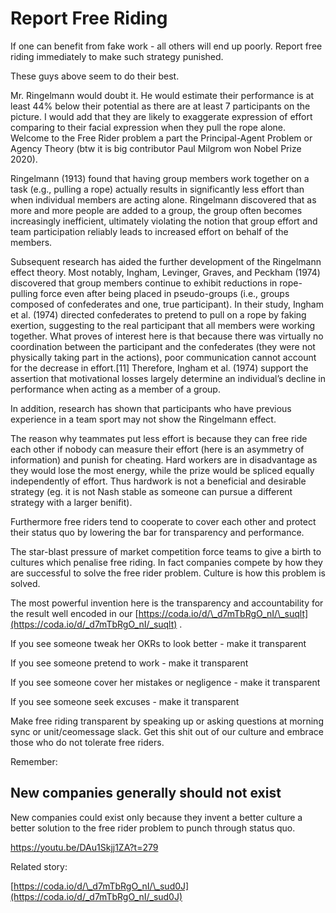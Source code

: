 # Report Free Riding

If one can benefit from fake work - all others will end up poorly. Report free riding immediately to make such strategy punished.

These guys above seem to do their best.

Mr. Ringelmann would doubt it. He would estimate their performance is at least 44% below their potential as there are at least 7 participants on the picture. I would add that they are likely to exaggerate expression of effort comparing to their facial expression when they pull the rope alone. Welcome to the Free Rider problem a part the Principal-Agent Problem or Agency Theory (btw it is big contributor Paul Milgrom won Nobel Prize 2020).

Ringelmann (1913) found that having group members work together on a task (e.g., pulling a rope) actually results in significantly less effort than when individual members are acting alone. Ringelmann discovered that as more and more people are added to a group, the group often becomes increasingly inefficient, ultimately violating the notion that group effort and team participation reliably leads to increased effort on behalf of the members.

Subsequent research has aided the further development of the Ringelmann effect theory. Most notably, Ingham, Levinger, Graves, and Peckham (1974) discovered that group members continue to exhibit reductions in rope-pulling force even after being placed in pseudo-groups (i.e., groups composed of confederates and one, true participant). In their study, Ingham et al. (1974) directed confederates to pretend to pull on a rope by faking exertion, suggesting to the real participant that all members were working together. What proves of interest here is that because there was virtually no coordination between the participant and the confederates (they were not physically taking part in the actions), poor communication cannot account for the decrease in effort.[11] Therefore, Ingham et al. (1974) support the assertion that motivational losses largely determine an individual’s decline in performance when acting as a member of a group.

In addition, research has shown that participants who have previous experience in a team sport may not show the Ringelmann effect.

The reason why teammates put less effort is because they can free ride each other if nobody can measure their effort (here is an asymmetry of information) and punish for cheating. Hard workers are in disadvantage as they would lose the most energy, while the prize would be spliced equally independently of effort. Thus hardwork is not a beneficial and desirable strategy (eg. it is not Nash stable as someone can pursue a different strategy with a larger benifit).

Furthermore free riders tend to cooperate to cover each other and protect their status quo by lowering the bar for transparency and performance.

The star-blast pressure of market competition force teams to give a birth to cultures which penalise free riding. In fact companies compete by how they are successful to solve the free rider problem. Culture is how this problem is solved.

The most powerful invention here is the transparency and accountability for the result well encoded in our [https://coda.io/d/\_d7mTbRgO_nI/\_suqlt](https://coda.io/d/_d7mTbRgO_nI/_suqlt) .

If you see someone tweak her OKRs to look better - make it transparent

If you see someone pretend to work - make it transparent

If you see someone cover her mistakes or negligence - make it transparent

If you see someone seek excuses - make it transparent

Make free riding transparent by speaking up or asking questions at morning sync or unit/ceomessage slack. Get this shit out of our culture and embrace those who do not tolerate free riders.

Remember:

## New companies generally should not exist

New companies could exist only because they invent a better culture a better solution to the free rider problem to punch through status quo.

https://youtu.be/DAu1Skjj1ZA?t=279

Related story:

[https://coda.io/d/\_d7mTbRgO_nI/\_sud0J](https://coda.io/d/_d7mTbRgO_nI/_sud0J)
